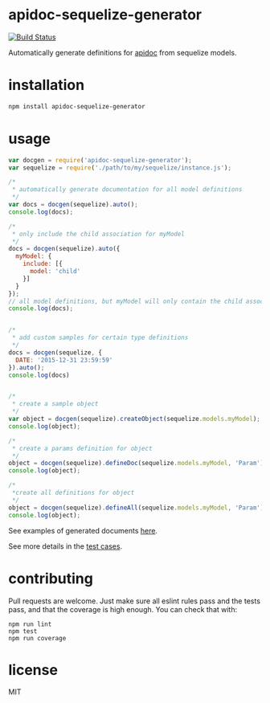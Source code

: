 # apidoc-sequelize-generator

[![Build Status](https://travis-ci.org/jeremija/apidoc-sequelize-generator.svg?branch=master)](https://travis-ci.org/jeremija/apidoc-sequelize-generator)

Automatically generate definitions for [apidoc](http://apidocjs.com/) from
sequelize models.

# installation

```bash
npm install apidoc-sequelize-generator
```

# usage

```javascript
var docgen = require('apidoc-sequelize-generator');
var sequelize = require('./path/to/my/sequelize/instance.js');

/*
 * automatically generate documentation for all model definitions
 */
var docs = docgen(sequelize).auto();
console.log(docs);

/*
 * only include the child association for myModel
 */
docs = docgen(sequelize).auto({
  myModel: {
    include: [{
      model: 'child'
    }]
  }
});
// all model definitions, but myModel will only contain the child association
console.log(docs);


/*
 * add custom samples for certain type definitions
 */
docs = docgen(sequelize, {
  DATE: '2015-12-31 23:59:59'
}).auto();
console.log(docs)


/*
 * create a sample object
 */
var object = docgen(sequelize).createObject(sequelize.models.myModel);
console.log(object);

/*
 * create a params definition for object
 */
object = docgen(sequelize).defineDoc(sequelize.models.myModel, 'Param');
console.log(object);

/*
 *create all definitions for object
 */
object = docgen(sequelize).defineAll(sequelize.models.myModel, 'Param');
console.log(object);

```

See examples of generated documents [here](test/samples).

See more details in the [test cases](test/lib-test.js).

# contributing

Pull requests are welcome. Just make sure all eslint rules pass and the tests
pass, and that the coverage is high enough. You can check that with:

```
npm run lint
npm test
npm run coverage
```

# license

MIT

